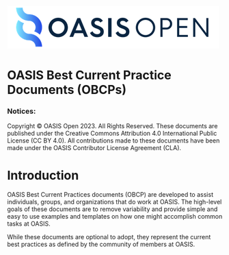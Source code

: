 ![OASIS](./OASIS-Logo.png)
---

# OASIS Best Current Practice Documents (OBCPs)


### Notices:

Copyright © OASIS Open 2023. All Rights Reserved. These documents are published
under the Creative Commons Attribution 4.0 International Public License (CC BY
4.0). All contributions made to these documents have been made under the OASIS
Contributor License Agreement (CLA).

# Introduction

OASIS Best Current Practices documents (OBCP) are developed to assist
individuals, groups, and organizations that do work at OASIS. The high-level
goals of these documents are to remove variability and provide simple and easy
to use examples and templates on how one might accomplish common tasks at
OASIS.

While these documents are optional to adopt, they represent the current best
practices as defined by the community of members at OASIS.

